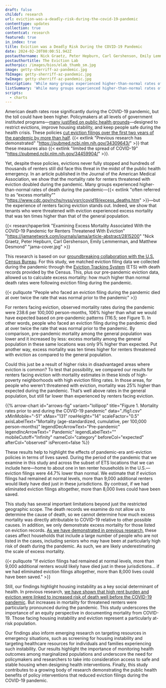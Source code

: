 ```yaml
---
draft: false
childof: research
url: eviction-was-a-deadly-risk-during-the-covid-19-pandemic
contenttype: updates
collection: true
contentcat: research
featured: true
in_index: true
title: Eviction was a Deadly Risk During the COVID-19 Pandemic
date: 2024-02-20T00:00:51.942Z
postauthorname: Nick Graetz, Peter Hepburn, Carl Gershenson, Emily Lemmerman, and Matthew Desmond
postauthortitle: The Eviction Lab
authorpic: /images/bios/elab_thumb_sm.jpg
image: getty-sherriff-az-pandemic.jpg
fbImage: getty-sherriff-az-pandemic.jpg
twImage: getty-sherriff-az-pandemic.jpg
description: 'While many groups experienced higher-than-normal rates of death during the pandemic, the excess mortality of renters threatened with eviction was ten times higher than that of the general population.'
listSummary: 'While many groups experienced higher-than-normal rates of death during the pandemic, the excess mortality of renters threatened with eviction was ten times higher than that of the general population.'
scripts:
  - charts
---
```

<span class="dropcap green">A</span>merican death rates rose significantly during the COVID-19 pandemic, but the toll could have been higher. Policymakers at all levels of government instituted programs—[many justified on public health grounds](https://evictionlab.org/assessing-state-eviction-prevention-covid-19/)—designed to restrict evictions, improve housing stability, and keep people safe during the health crisis. These policies [cut eviction filings over the first two years of the pandemic by more than half](https://evictionlab.org/covid-era-policies-cut-eviction-filings-by-more-than-half/). {{< extlink "Previous research has demonstrated" "https://pubmed.ncbi.nlm.nih.gov/34309643/" >}} that these measures also {{< extlink "limited the spread of COVID-19" "https://pubmed.ncbi.nlm.nih.gov/34459904/" >}}. 

Yet, despite these policies, evictions never fully stopped and hundreds of thousands of renters still did face this threat in the midst of the public health emergency. In an article published in the Journal of the American Medical Association, we show that the mortality rate for renters threatened with eviction doubled during the pandemic. Many groups experienced higher-than-normal rates of death during the pandemic—{{< extlink "often referred to as “excess mortality”" "https://www.cdc.gov/nchs/nvss/vsrr/covid19/excess_deaths.htm" >}}—but the experience of renters facing eviction stands out. Indeed, we show that tenants who were threatened with eviction experienced excess mortality that was ten times higher than that of the general population. 

{{< researchpaperlink "Examining Excess Mortality Associated With the COVID-19 Pandemic for Renters Threatened With Eviction" "https://jamanetwork.com/journals/jama/article-abstract/2815200" "Nick Graetz, Peter Hepburn, Carl Gershenson, Emily Lemmerman, and Matthew Desmond" "jama-cover.jpg" >}}

This research is based on our [groundbreaking collaboration with the U.S. Census Bureau](https://evictionlab.org/who-is-evicted-in-america/). For this study, we matched eviction filing data we collected during the pandemic through the  [Eviction Tracking System](https://evictionlab.org/eviction-tracking/) (ETS) with death records provided by the Census. This, plus our pre-pandemic eviction data, allowed us to calculate excess mortality: how much higher than normal death rates were following eviction filing during the pandemic. 

{{< pullquote "People who faced an eviction filing during the pandemic died at over twice the rate that was normal prior to the pandemic" >}}

For renters facing eviction, observed mortality rates during the pandemic were 238.6 per 100,000 person-months, 106% higher than what we would have expected based on pre-pandemic patterns (116.5; see Figure 1). In other words, people who faced an eviction filing during the pandemic died at over twice the rate that was normal prior to the pandemic. By comparison, pre-pandemic mortality among the general population was lower and it increased by less: excess mortality among the general population in these same locations was only 9% higher than expected. Put another way, excess mortality was ten times higher for renters threatened with eviction as compared to the general population.

Could this just be a result of higher risks in disadvantaged areas where eviction is common? To test that possibility, we compared our results for renters facing eviction with mortality estimates in these kinds of high-poverty neighborhoods with high eviction filing rates. In those areas, for people who weren’t threatened with eviction, mortality was 25% higher than expected during the pandemic. That’s well above rates in the general population, but still far lower than experienced by renters facing eviction.
<style>
  .arrow-chart__body .legend-desc {
    transform: translate(-5px, 22px) !important;
  }
  .chart-row text.name {
    transform: translate(-3px, 5px) !important;
  }
</style>
{{% arrow-chart
  id="arrows-fig"
  variant="lollipop"
  title="Figure 1. Mortality rates prior to and during the COVID-19 pandemic"
  data="./fig1.csv"
  xMinMobile="-51"
  xMax="131"
  rowHeight="14"
  scaleFactor="0.5"
  axisLabelText="Mortality (age-standardized, cumulative, per 100,000 person-months)"
  legendDecArrowText="Pre-pandemic"
  legendIncArrowText=" Pandemic"
  legendLabelText=""
  mobileCutoff="Infinity"
  nameCol="category"
  beforeCol="expected"
  afterCol="observed"
  isPercent=false
%}}

These results help to highlight the effects of pandemic-era anti-eviction policies in terms of lives saved. During the period of the pandemic that we examine in this study and across the subset of ETS locations that we can include here—home to about one in ten renter households in the U.S.—eviction filings were 44.7% lower than normal. We estimate that if eviction filings had remained at normal levels, more than 9,000 additional renters would likely have died just in these jurisdictions. By contrast, if we had eliminated eviction filings altogether, more than 8,000 lives could have been saved.

This study has several important limitations beyond just the restricted geographic scope. The death records we examine do not allow us to determine the cause of death, so we cannot determine how much excess mortality was directly attributable to COVID-19 relative to other possible causes. In addition, we only demonstrate excess mortality for those listed on eviction records. [As we have demonstrated in previous research](https://evictionlab.org/who-is-evicted-in-america/), these cases affect households that include a large number of people who are not listed in the cases, including seniors who may have been at particularly high risk of death during the pandemic. As such, we are likely underestimating the scale of excess mortality. 

{{< pullquote "If eviction filings had remained at normal levels, more than 9,000 additional renters would likely have died just in these jurisdictions... if we had eliminated eviction filings altogether, more than 8,000 lives could have been saved." >}}

Still, our findings highlight housing instability as a key social determinant of health. In previous research, [we have shown that high rent burden and eviction were linked to increased risk of death well before the COVID-19 pandemic](/rising-rents-and-evictions-linked-to-premature-death). But increases in mortality for threatened renters were particularly pronounced during the pandemic. This study underscores the importance of an equity perspective in documenting mortality from COVID-19. Those facing housing instability and eviction represent a particularly at-risk population. 

Our findings also inform emerging research on targeting resources in emergency situations, such as screening for housing instability and targeting healthcare resources for individuals and families experiencing such instability. Our results highlight the importance of monitoring health outcomes among marginalized populations and underscore the need for policymakers and researchers to take into consideration access to safe and stable housing when designing health interventions. Finally, this study contributes to a growing body of research demonstrating the public health benefits of policy interventions that reduced eviction filings during the COVID-19 pandemic.

